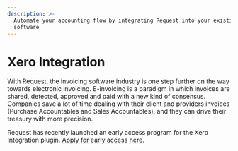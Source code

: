 ```yaml
---
description: >-
  Automate your accounting flow by integrating Request into your existing
  software
---
```


# Xero Integration

With Request, the invoicing software industry is one step further on the way towards electronic invoicing. E-invoicing is a paradigm in which invoices are shared, detected, approved and paid with a new kind of consensus. Companies save a lot of time dealing with their client and providers invoices \(Purchase Accountables and Sales Accountables\), and they can drive their treasury with more precision.

Request has recently launched an early access program for the Xero Integration plugin. [Apply for early access here.](https://request.network/en/integrations/)


